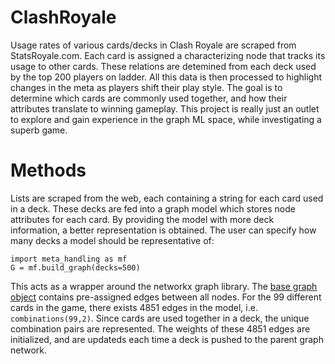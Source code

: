 #  ClashRoyale

Usage rates of various cards/decks in Clash Royale are scraped from StatsRoyale.com. Each card is assigned a characterizing node that tracks its usage to other cards. These relations are detemined from each deck used by the top 200 players on ladder. All this data is then processed to highlight changes in the meta as players shift their play style. The goal is to determine which cards are commonly used together, and how their attributes translate to winning gameplay. This project is really just an outlet to explore and gain experience in the graph ML space, while investigating a superb game. 

# Methods
Lists are scraped from the web, each containing a string for each card used in a deck. These decks are fed into a graph model which stores node attributes for each card. By providing the model with more deck information, a better representation is obtained. The user can specify how many decks a model should be representative of:

```
import meta_handling as mf
G = mf.build_graph(decks=500)
```

This acts as a wrapper around the networkx graph library. The [base graph object](https://networkx.github.io/documentation/stable/reference/generated/networkx.generators.classic.complete_graph.html?highlight=complete_graph#networkx.generators.classic.complete_graph) contains pre-assigned edges between all nodes. For the 99 different cards in the game, there exists 4851 edges in the model, i.e.  `combinations(99,2)`. Since cards are used together in a deck, the unique combination pairs are represented. The weights of these 4851 edges are initialized, and are updateds each time a deck is pushed to the parent graph network.
